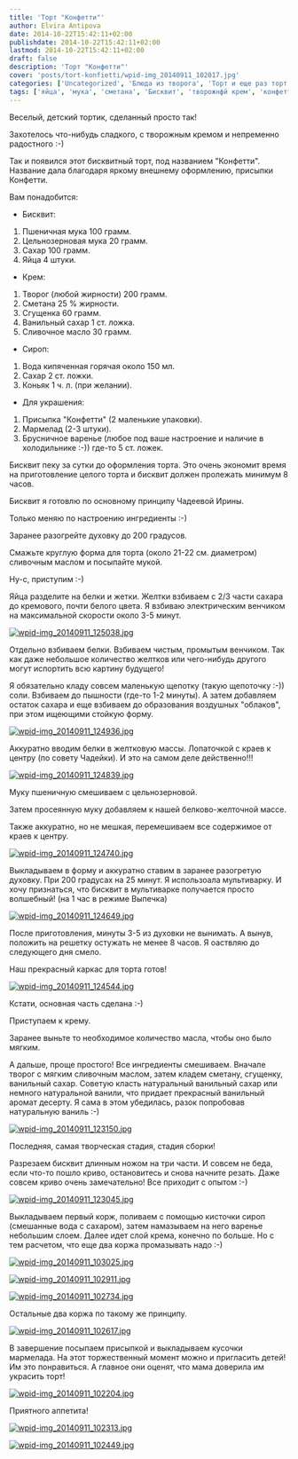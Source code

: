 ```yaml
---
title: 'Торт "Конфетти"'
author: Elvira Antipova
date: 2014-10-22T15:42:11+02:00
publishdate: 2014-10-22T15:42:11+02:00
lastmod: 2014-10-22T15:42:11+02:00
draft: false
description: 'Торт "Конфетти"'
cover: 'posts/tort-konfietti/wpid-img_20140911_102017.jpg'
categories: ['Uncategorized', 'Блюда из творога', 'Торт и еще раз торт!', 'конфетти', 'Basic posts']
tags: ['яйца', 'мука', 'сметана', 'Бисквит', 'творожнфй крем', 'конфетти', 'regular']
---
```




 
Веселый, детский тортик, сделанный просто так!
 
Захотелось что-нибудь сладкого, с творожным кремом и непременно радостного :-)
 
Так и появился этот бисквитный торт, под названием "Конфетти". Название дала благодаря яркому внешнему оформлению, присыпки Конфетти.
 
Вам понадобится:
 
- Бисквит:

 
1. Пшеничная мука 100 грамм.
1. Цельнозерновая мука 20 грамм.
1. Сахар 100 грамм.
1. Яйца 4 штуки.

 
- Крем:

 
1. Творог (любой жирности) 200 грамм.
1. Сметана 25 % жирности.
1. Сгущенка 60 грамм.
1. Ванильный сахар 1 ст. ложка.
1. Сливочное масло 30 грамм.

 
- Сироп:

 
1. Вода кипяченная горячая около 150 мл.
1. Сахар 2 ст. ложки.
1. Коньяк 1 ч. л. (при желании).

 
- Для украшения:

 
1. Присыпка "Конфетти" (2 маленькие упаковки).
1. Мармелад (2-3 штуки).
1. Брусничное варенье (любое под ваше настроение и наличие в холодильнике :-)) где-то 5 ст. ложек.

 
Бисквит пеку за сутки до оформления торта. Это очень экономит время на приготовление целого торта и бисквит должен пролежать минимум 8 часов.
 
Бисквит я готовлю по основному принципу Чадеевой Ирины.
 
Только меняю по настроению ингредиенты :-)
 
Заранее разогрейте духовку до 200 градусов.
 
Смажьте круглую форма для торта (около 21-22 см. диаметром) сливочным маслом и посыпайте мукой.
 
Ну-с, приступим :-)
 
Яйца разделите на белки и жетки. Желтки взбиваем с 2/3 части сахара до кремового, почти белого цвета. Я взбиваю электрическим венчиком на максимальной скорости около 3-5 минут.
 
[![wpid-img_20140911_125038.jpg](wpid-img_20140911_125038-168x300.jpg)](wpid-img_20140911_125038.jpg)
 
Отдельно взбиваем белки. Взбиваем чистым, промытым венчиком. Так как даже небольшое количество желтков или чего-нибудь другого могут испортить всю картину будущего!
 
Я обязательно кладу совсем маленькую щепотку (такую щепоточку :-)) соли. Взбиваем до пышности (где-то 1-2 минуты). А затем добавляем остаток сахара и еще взбиваем до образования воздушных "облаков", при этом ищеющими стойкую форму.
 
[![wpid-img_20140911_124936.jpg](wpid-img_20140911_124936-168x300.jpg)](wpid-img_20140911_124936.jpg)
 
Аккуратно вводим белки в желтковую массы. Лопаточкой с краев к центру (по совету Чадейки). И это на самом деле действенно!!!
 
[![wpid-img_20140911_124839.jpg](wpid-img_20140911_124839-300x168.jpg)](wpid-img_20140911_124839.jpg)
 
Муку пшеничную смешиваем с цельнозерновой.
 
Затем просеянную муку добавляем к нашей белково-желточной массе.
 
Также аккуратно, но не мешкая, перемешиваем все содержимое от краев к центру.
 
[![wpid-img_20140911_124740.jpg](wpid-img_20140911_124740-300x168.jpg)](wpid-img_20140911_124740.jpg)
 
Выкладываем в форму и аккуратно ставим в заранее разогретую духовку. При 200 градусах на 25 минут. Я использоала мультиварку. И хочу признаться, что бисквит в мультиварке получается просто волшебный! (на 1 час в режиме Выпечка)
 
[![wpid-img_20140911_124649.jpg](wpid-img_20140911_124649-300x168.jpg)](wpid-img_20140911_124649.jpg)
 
После приготовления, минуты 3-5 из духовки не вынимать. А вынув, положить на решетку остужать не менее 8 часов. Я оаствляю до следующего дня смело.
 
Наш прекрасный каркас для торта готов!
 
[![wpid-img_20140911_124544.jpg](wpid-img_20140911_124544-300x168.jpg)](wpid-img_20140911_124544.jpg)
 
Кстати, основная часть сделана :-)
 
Приступаем к крему.
 
Заранее выньте то необходимое количество масла, чтобы оно было мягким.
 
А дальше, проще простого! Все ингредиенты смешиваем. Вначале творог с мягким сливочным маслом, затем кладем сметану, сгущенку, ванильный сахар. Советую класть натуральный ванильный сахар или немного натуральной ванили, что придает прекрасный ванильный аромат десерту. Я сама в этом убедилась, разок попробовав натуральную ваниль :-)
 
[![wpid-img_20140911_123150.jpg](wpid-img_20140911_123150-300x168.jpg)](wpid-img_20140911_123150.jpg)
 
Последняя, самая творческая стадия, стадия сборки!
 
Разрезаем бисквит длинным ножом на три части. И совсем не беда, если что-то пошло криво, остановитесь и снова начните резать. Даже совсем криво очень замечательно! Все приходит с опытом :-)
 
[![wpid-img_20140911_123045.jpg](wpid-img_20140911_123045-168x300.jpg)](wpid-img_20140911_123045.jpg)
 
Выкладываем первый корж, поливаем с помощью кисточки сироп (смешанные вода с сахаром), затем намазываем на него варенье небольшим слоем. Далее идет слой крема, конечно по больше. Но с тем расчетом, что еще два коржа промазывать надо :-)
 
[![wpid-img_20140911_103025.jpg](wpid-img_20140911_103025-300x168.jpg)](wpid-img_20140911_103025.jpg)
 
[![wpid-img_20140911_102911.jpg](wpid-img_20140911_102911-300x168.jpg)](wpid-img_20140911_102911.jpg)
 
[![wpid-img_20140911_102734.jpg](wpid-img_20140911_102734-168x300.jpg)](wpid-img_20140911_102734.jpg)
 
Остальные два коржа по такому же принципу.
 
[![wpid-img_20140911_102617.jpg](wpid-img_20140911_102617-300x168.jpg)](wpid-img_20140911_102617.jpg)
 
В завершение посыпаем присыпкой и выкладываем кусочки мармелада. На этот торжественный момент можно и пригласить детей! Им это понравиться. А главное они оценят, что мама доверила им украсить торт!
 
[![wpid-img_20140911_102204.jpg](wpid-img_20140911_102204-184x300.jpg)](wpid-img_20140911_102204.jpg)
 
Приятного аппетита!
 
[![wpid-img_20140911_102313.jpg](wpid-img_20140911_102313-300x168.jpg)](wpid-img_20140911_102313.jpg)
 
[![wpid-img_20140911_102449.jpg](wpid-img_20140911_102449-300x154.jpg)](wpid-img_20140911_102449.jpg)
 


